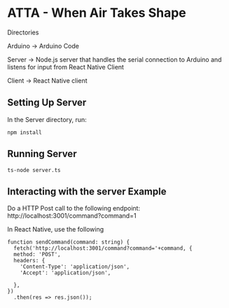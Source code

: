 # ATTA - When Air Takes Shape

Directories

Arduino ->  Arduino Code

Server -> Node.js server that handles the serial connection to Arduino and listens for input from React Native Client

Client -> React Native client


## Setting Up Server

In the Server directory, run:
```
npm install
```

## Running Server
```
ts-node server.ts
```

## Interacting with the server Example

Do a HTTP Post call to the following endpoint:
http://localhost:3001/command?command=1


In React Native, use the following 
```
function sendCommand(command: string) {
  fetch('http://localhost:3001/command?command='+command, {
  method: 'POST',
  headers: {
    'Content-Type': 'application/json',
    'Accept': 'application/json',

  },
})
  .then(res => res.json());
```
